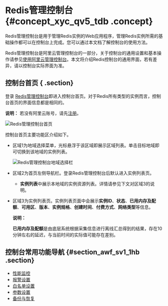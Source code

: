 # Redis管理控制台 {#concept_xyc_qv5_tdb .concept}

Redis管理控制台是用于管理Redis实例的Web应用程序，管理Redis实例所需的基础操作都可以在控制台上完成。您可以通过本文档了解控制台的使用方法。

Redis管理控制台是阿里云管理控制台的一部分，关于控制台的通用设置和基本操作请参见[使用阿里云管理控制台](https://www.alibabacloud.com/help/doc-detail/47605.html)。本文将介绍Redis控制台的通用界面，若有差异，请以控制台实际界面为准。

## 控制台首页 { .section}

登录 [Redis管理控制台](https://kvstore.console.aliyun.com/)即进入控制台首页。对于Redis所有类型的实例而言，控制台首页的界面信息都是相同的。

**说明：** 若没有阿里云账号，请先[注册](https://account.alibabacloud.com/register/intl_register.html)。

 ![](images/973_zh-CN.png "Redis管理控制台首页") 

控制台首页主要功能区介绍如下。

-   区域1为地域选择菜单，光标悬浮于该区域即展示区域列表。单击目标地域即可切换到该地域的实例列表。

    ![Redis管理控制台地域选择栏](http://static-aliyun-doc.oss-cn-hangzhou.aliyuncs.com/assets/img/3122/155316188840288_zh-CN.png)

-   区域2为首页左侧导航栏。登录Redis管理控制台后默认进入实例列表页。
    -   **实例列表**中展示本地域的实例资源列表。详情请参见下文对区域3的说明。
-   区域3为实例列表页。实例列表页面中会展示**实例ID**、**状态**、**已用内存及配额**、**可用区**、**版本**、**实例规格**、**创建时间**、**付费方式**、**网络类型**等信息。

    **说明：** 

    **已用内存及配额**是由底层系统根据采集信息进行离线汇总得到的结果，存在10分钟左右的延迟，与当前时间的实际值可能存在差别。


## 控制台常用功能导航 {#section_awf_sv1_1hb .section}

-   [性能监控](../../../../../intl.zh-CN/用户指南/性能监控.md#)
-   [报警设置](../../../../../intl.zh-CN/用户指南/报警设置.md#)
-   [白名单设置](../../../../../intl.zh-CN/用户指南/管理实例/设置IP白名单.md#)
-   [参数设置](../../../../../intl.zh-CN/用户指南/管理实例/参数设置.md#)
-   [备份与恢复](../../../../../intl.zh-CN/用户指南/备份与恢复.md#)

